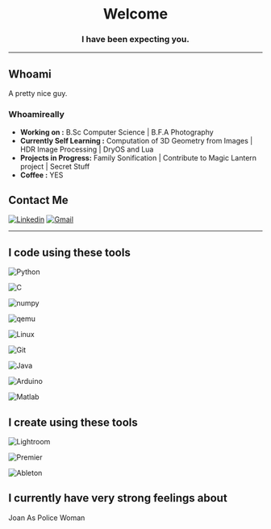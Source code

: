 <h1 align="center">Welcome</h1>
<h3 align="center">I have been expecting you.</h3>

---------------------------------------
## Whoami
A pretty nice guy.

### Whoamireally
-  **Working on :** B.Sc Computer Science | B.F.A Photography
-  **Currently Self Learning :** Computation of 3D Geometry from Images | HDR Image Processing | DryOS and Lua
-  **Projects in Progress:** Family Sonification | Contribute to Magic Lantern project | Secret Stuff
-  **Coffee :** YES

## Contact Me
[![Linkedin](https://img.shields.io/badge/-LinkedIn-blue?style=flat&logo=Linkedin&logoColor=white)](https://www.linkedin.com/in/tamir-elazar)
[![Gmail](https://img.shields.io/badge/-Gmail-c14438?style=flat&logo=Gmail&logoColor=white)](mailto:tamir.elazar@gmail.com)

--------------------------------------

## I code using these tools

![Python](https://img.shields.io/badge/-Python-3776AB?style=flat&logo=Python&labelColor=black) 

![C](https://img.shields.io/badge/-C,_C++-A8B9CC?style=flat&logo=c&labelColor=black&) 

![numpy](https://img.shields.io/badge/-NumPy-013243?style=flat&logo=NumPy&labelColor=black) 

![qemu](https://img.shields.io/badge/-QEMU-FF6600?style=flat&logo=QEMU&labelColor=black) 

![Linux](https://img.shields.io/badge/Linux-FCC624?style=flat&logo=linux&labelColor=black) 

![Git](https://img.shields.io/badge/-Git-F05032?style=flat&logo=git&labelColor=black) 

![Java](https://img.shields.io/badge/-java-007396?style=flat&logo=java&labelColor=black) 

![Arduino](https://img.shields.io/badge/Arduino-00979D?style=flat&logo=arduino&labelColor=black) 

![Matlab](https://img.shields.io/badge/Matlab-0076A8?style=flat&logo=Mathworks&labelColor=black) 


## I create using these tools
![Lightroom](https://img.shields.io/badge/-_Adobe_Lightroom-31A8FF?style=flat&logo=Adobe-Lightroom&labelColor=black) 

![Premier](https://img.shields.io/badge/-_Adobe_Premiere_Pro-9999FF?style=flat&logo=Adobe-Premiere-Pro&labelColor=black)

![Ableton](https://img.shields.io/badge/-_Ableton_Live-000000?style=flat&logo=Ableton-Live&labelColor=black)


## I currently have very strong feelings about
Joan As Police Woman
